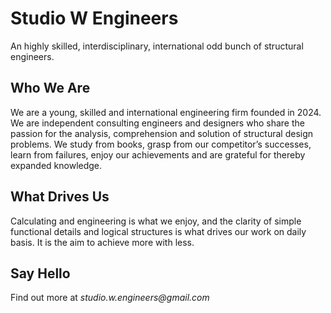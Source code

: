 # Studio W Engineers
An highly skilled, interdisciplinary, international odd bunch
of structural engineers.

## Who We Are
We are a young, skilled and international engineering firm founded in 2024.
We are independent consulting engineers and designers who share the passion for the analysis, comprehension and solution of structural design problems.
We study from books, grasp from our competitor’s successes, learn from failures, enjoy our achievements and are grateful for thereby expanded knowledge.

## What Drives Us
Calculating and engineering is what we enjoy, and the clarity of simple functional details and logical structures is what drives our work on daily basis. It is the aim to achieve more with less.

## Say Hello
Find out more at _studio.w.engineers@gmail.com_
